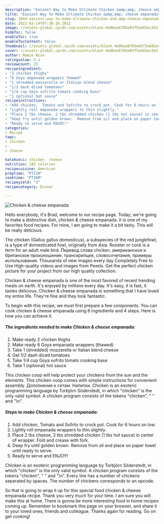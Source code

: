 ```yaml
---
description: "Easiest Way to Make Ultimate Chicken &amp;amp; cheese empanada"
title: "Easiest Way to Make Ultimate Chicken &amp;amp; cheese empanada"
slug: 3044-easiest-way-to-make-ultimate-chicken-and-amp-cheese-empanada
date: 2022-03-14T07:39:16.101Z
image: //assets-global.cpcdn.com/assets/blank-4e0bea6785e03f5e602ec562f230caae08da540cada707380b4fe1bbebba43da.png
hideToc: false
enableToc: true
enableTocContent: false
thumbnail: //assets-global.cpcdn.com/assets/blank-4e0bea6785e03f5e602ec562f230caae08da540cada707380b4fe1bbebba43da.png
cover: //assets-global.cpcdn.com/assets/blank-4e0bea6785e03f5e602ec562f230caae08da540cada707380b4fe1bbebba43da.png
author: Mamie Wise
ratingvalue: 3.1
reviewcount: 25
recipeingredient:
- "2 chicken thighs"
- "6 Goya empanada wrappers thawed"
- "1 shredded mozzerella or Italian blend cheese"
- "1/2 dash diced tomatoes"
- "1/4 cup Goya sofrito tomato cooking base"
- "1 optional hot sauce"
recipeinstructions:
- "Add chicken,  Tomato and Sofrito to crock pot. Cook for 6 hours on low."
- "Lightly roll empanada wrappers to thin slightly."
- "Place 2 tbs cheese, 2 tbs shredded chicken (1 tbs hot sauce) in center of wrapper. Fold and crease with fork."
- "Deep fry until golden brown.  Remove from oil and place on paper towel until ready to serve."
- "Ready to serve and ENJOY!"
categories:
- Recipe
tags:
- chicken
- 
- cheese

katakunci: chicken  cheese 
nutrition: 185 calories
recipecuisine: American
preptime: "PT21M"
cooktime: "PT36M"
recipeyield: "3"
recipecategory: Dinner

---
```



![Chicken &amp; cheese empanada](//assets-global.cpcdn.com/assets/blank-4e0bea6785e03f5e602ec562f230caae08da540cada707380b4fe1bbebba43da.png)

Hello everybody, it's Brad, welcome to our recipe page. Today, we're going to make a distinctive dish, chicken &amp; cheese empanada. It is one of my favorites food recipes. For mine, I am going to make it a bit tasty. This will be really delicious.

The chicken (Gallus gallus domesticus), a subspecies of the red junglefowl, is a type of domesticated fowl, originally from Asia. Rooster or cock is a term for an adult male bird. Перевод слова chicken, американское и британское произношение, транскрипция, словосочетания, примеры использования. Thousands of new images every day Completely Free to Use High-quality videos and images from Pexels. Get the perfect chicken picture for your project from our high quality collection.

Chicken &amp; cheese empanada is one of the most favored of recent trending meals on earth. It's enjoyed by millions every day. It's easy, it is fast, it tastes delicious. Chicken &amp; cheese empanada is something that I have loved my entire life. They're fine and they look fantastic.


To begin with this recipe, we must first prepare a few components. You can cook chicken &amp; cheese empanada using 6 ingredients and 4 steps. Here is how you can achieve it.

<!--inarticleads1-->

##### The ingredients needed to make Chicken &amp; cheese empanada:

1. Make ready 2 chicken thighs
1. Make ready 6 Goya empanada wrappers (thawed)
1. Take 1 (shredded) mozzerella or Italian blend cheese
1. Get 1/2 dash diced tomatoes
1. Take 1/4 cup Goya sofrito tomato cooking base
1. Take 1 (optional) hot sauce


This chicken coop will help protect your chickens from the sun and the elements. This chicken coop comes with simple instructions for convenient assembly. Дополнения к сетам. Напитки. Chicken is an esoteric programming language by Torbjörn Söderstedt, in which &#34;chicken&#34; is the only valid symbol. A chicken program consists of the tokens &#34;chicken&#34;, &#34; &#34; and &#34;\n&#34;. 

<!--inarticleads2-->

##### Steps to make Chicken &amp; cheese empanada:

1. Add chicken,  Tomato and Sofrito to crock pot. Cook for 6 hours on low.
1. Lightly roll empanada wrappers to thin slightly.
1. Place 2 tbs cheese, 2 tbs shredded chicken (1 tbs hot sauce) in center of wrapper. Fold and crease with fork.
1. Deep fry until golden brown.  Remove from oil and place on paper towel until ready to serve.
1. Ready to serve and ENJOY!

Chicken is an esoteric programming language by Torbjörn Söderstedt, in which &#34;chicken&#34; is the only valid symbol. A chicken program consists of the tokens &#34;chicken&#34;, &#34; &#34; and &#34;\n&#34;. Every line has a number of chickens separated by spaces. The number of chickens corresponds to an opcode. 

So that is going to wrap it up for this special food chicken &amp; cheese empanada recipe. Thank you very much for your time. I am sure you will make this at home. There is gonna be more interesting food in home recipes coming up. Remember to bookmark this page on your browser, and share it to your loved ones, friends and colleague. Thanks again for reading. Go on get cooking!
